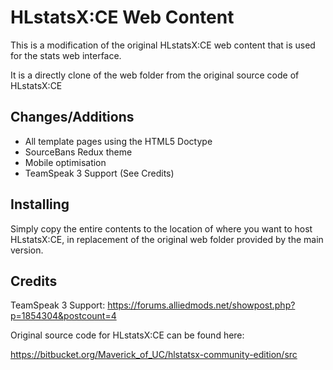 HLstatsX:CE Web Content
=========================

This is a modification of the original HLstatsX:CE web content that is used for the stats web interface.

It is a directly clone of the web folder from the original source code of HLstatsX:CE

## Changes/Additions

* All template pages using the HTML5 Doctype
* SourceBans Redux theme
* Mobile optimisation
* TeamSpeak 3 Support (See Credits)

## Installing

Simply copy the entire contents to the location of where you want to host HLstatsX:CE, in replacement of the original web folder provided by the main version.

## Credits

TeamSpeak 3 Support: https://forums.alliedmods.net/showpost.php?p=1854304&postcount=4

Original source code for HLstatsX:CE can be found here:

https://bitbucket.org/Maverick_of_UC/hlstatsx-community-edition/src


